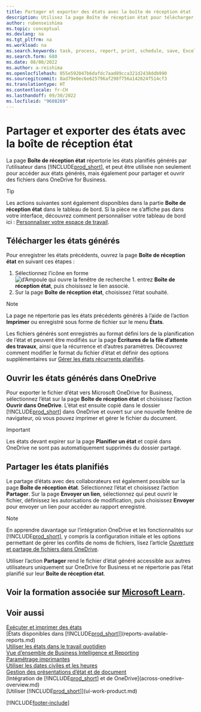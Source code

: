 ```yaml
---
title: Partager et exporter des états avec la boîte de réception état
description: Utilisez la page Boîte de réception état pour télécharger, partager et exporter des états dans Business Central.
author: rubenseishima
ms.topic: conceptual
ms.devlang: na
ms.tgt_pltfrm: na
ms.workload: na
ms.search.keywords: task, process, report, print, schedule, save, Excel, PDF, dataset, export, report inbox, onedrive,
ms.search.form: 680
ms.date: 08/08/2022
ms.author: a-reishima
ms.openlocfilehash: 055e592047b6dafdc7aad89cca321d2438ddb990
ms.sourcegitcommit: 8ad79e0ec6e625796af298f756a142624f514cf3
ms.translationtype: HT
ms.contentlocale: fr-CH
ms.lasthandoff: 09/30/2022
ms.locfileid: "9608269"
---
```

# <a name="share-and-export-reports-with-the-report-inbox" /><a name="share-and-export-reports-with-the-report-inbox"></a>Partager et exporter des états avec la boîte de réception état

La page **Boîte de réception état** répertorie les états planifiés générés par l’utilisateur dans [!INCLUDE[prod_short](includes/prod_short.md)], et peut être utilisée non seulement pour accéder aux états générés, mais également pour partager et ouvrir des fichiers dans OneDrive for Business.

> [!TIP]
> Les actions suivantes sont également disponibles dans la partie **Boîte de réception état** dans le tableau de bord. Si la pièce ne s’affiche pas dans votre interface, découvrez comment personnaliser votre tableau de bord ici : [Personnaliser votre espace de travail](ui-personalization-user.md).

## <a name="download-generated-reports" /><a name="download-generated-reports"></a>Télécharger les états générés

Pour enregistrer les états précédents, ouvrez la page **Boîte de réception état** en suivant ces étapes :

1. Sélectionnez l’icône en forme ![d’Ampoule qui ouvre la fenêtre de recherche 1.](media/ui-search/search_small.png "Dites-moi ce que vous voulez faire") entrez **Boîte de réception état**, puis choisissez le lien associé.  
2. Sur la page **Boîte de réception état**, choisissez l’état souhaité.

> [!NOTE]
> La page ne répertorie pas les états précédents générés à l’aide de l’action **Imprimer** ou enregistré sous forme de fichier sur le menu **États**.
>
> Les fichiers générés sont enregistrés au format défini lors de la planification de l‘état et peuvent être modifiés sur la page **Écritures de la file d’attente des travaux**, ainsi que la récurrence et d’autres paramètres. Découvrez comment modifier le format du fichier d’état et définir des options supplémentaires sur [Gérer les états récurrents planifiés](ui-work-report.md#manage-scheduled-recurring-reports).

## <a name="open-generated-reports-in-onedrive" /><a name="open-generated-reports-in-onedrive"></a>Ouvrir les états générés dans OneDrive

Pour exporter le fichier d’état vers Microsoft OneDrive for Business, sélectionnez l’état sur la page **Boîte de réception état** et choisissez l’action **Ouvrir dans OneDrive**. L’état est ensuite copié dans le dossier [!INCLUDE[prod_short](includes/prod_short.md)] dans OneDrive et ouvert sur une nouvelle fenêtre de navigateur, où vous pouvez imprimer et gérer le fichier du document.

> [!IMPORTANT]
>
> Les états devant expirer sur la page **Planifier un état** et copié dans OneDrive ne sont pas automatiquement supprimés du dossier partagé.

## <a name="share-scheduled-reports" /><a name="share-scheduled-reports"></a>Partager les états planifiés

Le partage d’états avec des collaborateurs est également possible sur la page **Boîte de réception état**. Sélectionnez l’état et choisissez l’action **Partager**. Sur la page **Envoyer un lien**, sélectionnez qui peut ouvrir le fichier, définissez les autorisations de modification, puis choisissez **Envoyer** pour envoyer un lien pour accéder au rapport enregistré.

> [!NOTE]
> En apprendre davantage sur l’intégration OneDrive et les fonctionnalités sur [!INCLUDE[prod_short](includes/prod_short.md)], y compris la configuration initiale et les options permettant de gérer les conflits de noms de fichiers, lisez l’article [Ouverture et partage de fichiers dans OneDrive](across-share-onedrive.md).
>
> Utiliser l’action **Partager** rend le fichier d’état généré accessible aux autres utilisateurs uniquement sur OneDrive for Business et ne répertorie pas l’état planifié sur leur **Boîte de réception état**.

## <a name="see-related-training-at-microsoft-learn" /><a name="see-related-training-at-microsoft-learn"></a>Voir la formation associée sur [Microsoft Learn](/learn/paths/build-reports/).

## <a name="see-also" /><a name="see-also"></a>Voir aussi

[Exécuter et imprimer des états](ui-work-report.md)  
[États disponibles dans [!INCLUDE[prod_short](includes/prod_short.md)]](reports-available-reports.md)  
[Utiliser les états dans le travail quotidien](reports-use-reports.md)  
[Vue d’ensemble de Business Intelligence et Reporting](reports-bi-reporting.md)  
[Paramétrage imprimantes](ui-specify-printer-selection-reports.md)  
[Utiliser les dates civiles et les heures](ui-enter-date-ranges.md)  
[Gestion des présentations d’état et de document](ui-manage-report-layouts.md)  
[Intégration de [!INCLUDE[prod_short](includes/prod_short.md)] et de OneDrive](across-onedrive-overview.md)  
[Utiliser [!INCLUDE[prod_short](includes/prod_short.md)]](ui-work-product.md)  

[!INCLUDE[footer-include](includes/footer-banner.md)]
